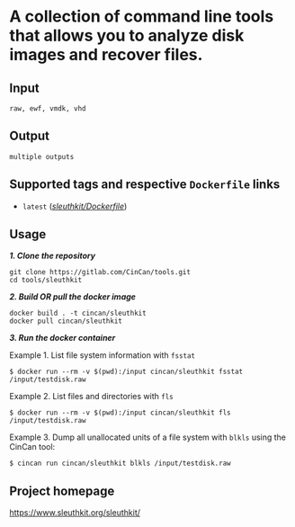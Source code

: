 # A collection of command line tools that allows you to analyze disk images and recover files.

## Input

```
raw, ewf, vmdk, vhd
```

## Output

```
multiple outputs
```


## Supported tags and respective `Dockerfile` links

* `latest` 
([*sleuthkit/Dockerfile*](https://gitlab.com/CinCan/tools/blob/master/sleuthkit/Dockerfile))


## Usage

***1. Clone the repository***

```
git clone https://gitlab.com/CinCan/tools.git
cd tools/sleuthkit
```

***2. Build OR pull the docker image***

```
docker build . -t cincan/sleuthkit
docker pull cincan/sleuthkit
```

***3. Run the docker container***  

Example 1. List file system information with `fsstat`  

`$ docker run --rm -v $(pwd):/input cincan/sleuthkit fsstat /input/testdisk.raw`  

Example 2. List files and directories with `fls`  

`$ docker run --rm -v $(pwd):/input cincan/sleuthkit fls /input/testdisk.raw`  

Example 3. Dump all unallocated units of a file system with `blkls` using the CinCan tool:    

`$ cincan run cincan/sleuthkit blkls /input/testdisk.raw`  


## Project homepage

https://www.sleuthkit.org/sleuthkit/

